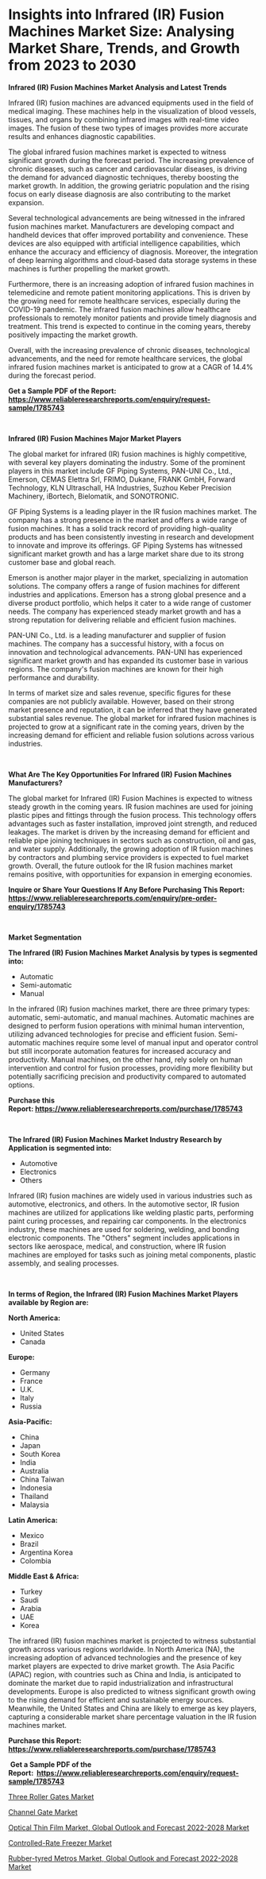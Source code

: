 <p><h1>Insights into Infrared (IR) Fusion Machines Market Size: Analysing Market Share, Trends, and Growth from 2023 to 2030</h1></p><p><strong>Infrared (IR) Fusion Machines Market Analysis and Latest Trends</strong></p>
<p><p>Infrared (IR) fusion machines are advanced equipments used in the field of medical imaging. These machines help in the visualization of blood vessels, tissues, and organs by combining infrared images with real-time video images. The fusion of these two types of images provides more accurate results and enhances diagnostic capabilities.</p><p>The global infrared fusion machines market is expected to witness significant growth during the forecast period. The increasing prevalence of chronic diseases, such as cancer and cardiovascular diseases, is driving the demand for advanced diagnostic techniques, thereby boosting the market growth. In addition, the growing geriatric population and the rising focus on early disease diagnosis are also contributing to the market expansion.</p><p>Several technological advancements are being witnessed in the infrared fusion machines market. Manufacturers are developing compact and handheld devices that offer improved portability and convenience. These devices are also equipped with artificial intelligence capabilities, which enhance the accuracy and efficiency of diagnosis. Moreover, the integration of deep learning algorithms and cloud-based data storage systems in these machines is further propelling the market growth.</p><p>Furthermore, there is an increasing adoption of infrared fusion machines in telemedicine and remote patient monitoring applications. This is driven by the growing need for remote healthcare services, especially during the COVID-19 pandemic. The infrared fusion machines allow healthcare professionals to remotely monitor patients and provide timely diagnosis and treatment. This trend is expected to continue in the coming years, thereby positively impacting the market growth.</p><p>Overall, with the increasing prevalence of chronic diseases, technological advancements, and the need for remote healthcare services, the global infrared fusion machines market is anticipated to grow at a CAGR of 14.4% during the forecast period.</p></p>
<p><strong>Get a Sample PDF of the Report:&nbsp; <a href="https://www.reliableresearchreports.com/enquiry/request-sample/1785743">https://www.reliableresearchreports.com/enquiry/request-sample/1785743</a></strong></p>
<p>&nbsp;</p>
<p><strong>Infrared (IR) Fusion Machines Major Market Players</strong></p>
<p><p>The global market for infrared (IR) fusion machines is highly competitive, with several key players dominating the industry. Some of the prominent players in this market include GF Piping Systems, PAN-UNI Co., Ltd., Emerson, CEMAS Elettra Srl, FRIMO, Dukane, FRANK GmbH, Forward Technology, KLN Ultraschall, HA Industries, Suzhou Keber Precision Machinery, iBortech, Bielomatik, and SONOTRONIC.</p><p>GF Piping Systems is a leading player in the IR fusion machines market. The company has a strong presence in the market and offers a wide range of fusion machines. It has a solid track record of providing high-quality products and has been consistently investing in research and development to innovate and improve its offerings. GF Piping Systems has witnessed significant market growth and has a large market share due to its strong customer base and global reach.</p><p>Emerson is another major player in the market, specializing in automation solutions. The company offers a range of fusion machines for different industries and applications. Emerson has a strong global presence and a diverse product portfolio, which helps it cater to a wide range of customer needs. The company has experienced steady market growth and has a strong reputation for delivering reliable and efficient fusion machines.</p><p>PAN-UNI Co., Ltd. is a leading manufacturer and supplier of fusion machines. The company has a successful history, with a focus on innovation and technological advancements. PAN-UNI has experienced significant market growth and has expanded its customer base in various regions. The company's fusion machines are known for their high performance and durability.</p><p>In terms of market size and sales revenue, specific figures for these companies are not publicly available. However, based on their strong market presence and reputation, it can be inferred that they have generated substantial sales revenue. The global market for infrared fusion machines is projected to grow at a significant rate in the coming years, driven by the increasing demand for efficient and reliable fusion solutions across various industries.</p></p>
<p>&nbsp;</p>
<p><strong>What Are The Key Opportunities For Infrared (IR) Fusion Machines Manufacturers?</strong></p>
<p><p>The global market for Infrared (IR) Fusion Machines is expected to witness steady growth in the coming years. IR fusion machines are used for joining plastic pipes and fittings through the fusion process. This technology offers advantages such as faster installation, improved joint strength, and reduced leakages. The market is driven by the increasing demand for efficient and reliable pipe joining techniques in sectors such as construction, oil and gas, and water supply. Additionally, the growing adoption of IR fusion machines by contractors and plumbing service providers is expected to fuel market growth. Overall, the future outlook for the IR fusion machines market remains positive, with opportunities for expansion in emerging economies.</p></p>
<p><strong>Inquire or Share Your Questions If Any Before Purchasing This Report: <a href="https://www.reliableresearchreports.com/enquiry/pre-order-enquiry/1785743">https://www.reliableresearchreports.com/enquiry/pre-order-enquiry/1785743</a></strong></p>
<p>&nbsp;</p>
<p><strong>Market Segmentation</strong></p>
<p><strong>The Infrared (IR) Fusion Machines Market Analysis by types is segmented into:</strong></p>
<p><ul><li>Automatic</li><li>Semi-automatic</li><li>Manual</li></ul></p>
<p><p>In the infrared (IR) fusion machines market, there are three primary types: automatic, semi-automatic, and manual machines. Automatic machines are designed to perform fusion operations with minimal human intervention, utilizing advanced technologies for precise and efficient fusion. Semi-automatic machines require some level of manual input and operator control but still incorporate automation features for increased accuracy and productivity. Manual machines, on the other hand, rely solely on human intervention and control for fusion processes, providing more flexibility but potentially sacrificing precision and productivity compared to automated options.</p></p>
<p><strong>Purchase this Report:&nbsp;<a href="https://www.reliableresearchreports.com/purchase/1785743">https://www.reliableresearchreports.com/purchase/1785743</a></strong></p>
<p>&nbsp;</p>
<p><strong>The Infrared (IR) Fusion Machines Market Industry Research by Application is segmented into:</strong></p>
<p><ul><li>Automotive</li><li>Electronics</li><li>Others</li></ul></p>
<p><p>Infrared (IR) fusion machines are widely used in various industries such as automotive, electronics, and others. In the automotive sector, IR fusion machines are utilized for applications like welding plastic parts, performing paint curing processes, and repairing car components. In the electronics industry, these machines are used for soldering, welding, and bonding electronic components. The "Others" segment includes applications in sectors like aerospace, medical, and construction, where IR fusion machines are employed for tasks such as joining metal components, plastic assembly, and sealing processes.</p></p>
<p>&nbsp;</p>
<p><strong>In terms of Region, the Infrared (IR) Fusion Machines Market Players available by Region are:</strong></p>
<p>
    <p> <strong> North America: </strong>
        <ul>
            <li>United States</li>
            <li>Canada</li>
        </ul>
        </p> 
    <p> <strong> Europe: </strong>
        <ul>
            <li>Germany</li>
            <li>France</li>
            <li>U.K.</li>
            <li>Italy</li>
            <li>Russia</li>
        </ul>
        </p> 
    <p> <strong> Asia-Pacific: </strong>
        <ul>
            <li>China</li>
            <li>Japan</li>
            <li>South Korea</li>
            <li>India</li>
            <li>Australia</li>
            <li>China Taiwan</li>
            <li>Indonesia</li>
            <li>Thailand</li>
            <li>Malaysia</li>
        </ul>
        </p> 
    <p> <strong> Latin America: </strong>
        <ul>
            <li>Mexico</li>
            <li>Brazil</li>
            <li>Argentina Korea</li>
            <li>Colombia</li>
        </ul>
        </p> 
    <p> <strong> Middle East & Africa: </strong>
        <ul>
            <li>Turkey</li>
            <li>Saudi</li>
            <li>Arabia</li>
            <li>UAE</li>
            <li>Korea</li>
        </ul>
    </p>
    </p>
<p><p>The infrared (IR) fusion machines market is projected to witness substantial growth across various regions worldwide. In North America (NA), the increasing adoption of advanced technologies and the presence of key market players are expected to drive market growth. The Asia Pacific (APAC) region, with countries such as China and India, is anticipated to dominate the market due to rapid industrialization and infrastructural developments. Europe is also predicted to witness significant growth owing to the rising demand for efficient and sustainable energy sources. Meanwhile, the United States and China are likely to emerge as key players, capturing a considerable market share percentage valuation in the IR fusion machines market.</p></p>
<p><strong>Purchase this Report: <a href="https://www.reliableresearchreports.com/purchase/1785743">https://www.reliableresearchreports.com/purchase/1785743</a></strong></p>
<p>&nbsp;<strong>Get a Sample PDF of the Report:&nbsp;&nbsp;<a href="https://www.reliableresearchreports.com/enquiry/request-sample/1785743">https://www.reliableresearchreports.com/enquiry/request-sample/1785743</a></strong></p>
<p><strong></strong></p>
<p><p><a href="https://www.linkedin.com/pulse/three-roller-gates-market-size-growth-forecast-from-2023-2030/">Three Roller Gates Market</a></p><p><a href="https://www.linkedin.com/pulse/channel-gate-market-challenges-opportunities-growth-drivers/">Channel Gate Market</a></p><p><a href="https://medium.com/@lylaberge1964/decoding-optical-thin-film-market-global-outlook-and-forecast-2022-2028-market-metrics-market-79e02626de54">Optical Thin Film Market, Global Outlook and Forecast 2022-2028 Market</a></p><p><a href="https://github.com/scarol104/Market-Research-Report-List-1/blob/main/controlled-rate-freezer-market.md">Controlled-Rate Freezer Market</a></p><p><a href="https://medium.com/@ikeschumm/rubber-tyred-metros-market-global-outlook-and-forecast-2022-2028-market-trends-forecast-and-587e36fb86db">Rubber-tyred Metros Market, Global Outlook and Forecast 2022-2028 Market</a></p></p>